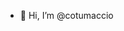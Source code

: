 - 👋 Hi, I’m @cotumaccio

<!---
cotumaccio/cotumaccio is a ✨ special ✨ repository because its `README.md` (this file) appears on your GitHub profile.
You can click the Preview link to take a look at your changes.
--->
